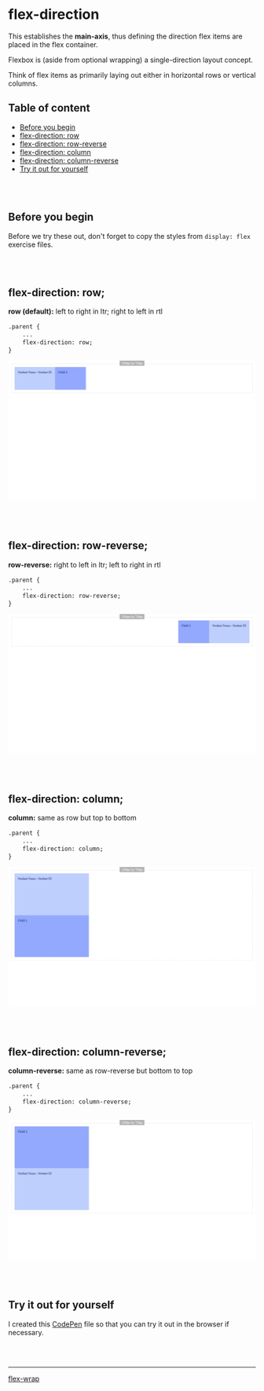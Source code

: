 # flex-direction
This establishes the **main-axis**, thus defining the direction flex items are placed in the flex container.

Flexbox is (aside from optional wrapping) a single-direction layout concept.

Think of flex items as primarily laying out either in horizontal rows or vertical columns.

## Table of content
* [Before you begin](#before-you-begin)
* [flex-direction: row](#flex-direction-row)
* [flex-direction: row-reverse](#flex-direction-row-reverse)
* [flex-direction: column](#flex-direction-column)
* [flex-direction: column-reverse](#flex-direction-column-reverse)
* [Try it out for yourself](#try-it-out-for-yourself)

<p><br /><br /></p>

## Before you begin
Before we try these out, don't forget to copy the styles from `display: flex` exercise files.

<p><br /><br /></p>

## flex-direction: row;
**row (default):** left to right in ltr; right to left in rtl
```
.parent {
    ...
    flex-direction: row;
}
```
![flex-direction: row;](./screenshots/00%20-%20flex-direction_row.png)

<p><br /><br /></p>

## flex-direction: row-reverse;
**row-reverse:** right to left in ltr; left to right in rtl
```
.parent {
    ...
    flex-direction: row-reverse;
}
```
![flex-direction: row-reverse;](./screenshots/01%20-%20flex-direction_row-reverse.png)

<p><br /><br /></p>

## flex-direction: column;
**column:** same as row but top to bottom
```
.parent {
    ...
    flex-direction: column;
}
```
![flex-direction: column;](./screenshots/02%20-%20flex-direction_column.png)

<p><br /><br /></p>

## flex-direction: column-reverse;
**column-reverse:** same as row-reverse but bottom to top
```
.parent {
    ...
    flex-direction: column-reverse;
}
```
![flex-direction: column-reverse;](./screenshots/04%20-%20flex-direction_column-reverse.png)

<p><br /><br /></p>

## Try it out for yourself
I created this <a href="https://codepen.io/ccucalon/pen/xxQvENw" target="_blank">CodePen</a> file so that you can try it out in the browser if necessary.

<p><br /><br /></p>

- - -

[flex-wrap](./../02-flex-wrap/)